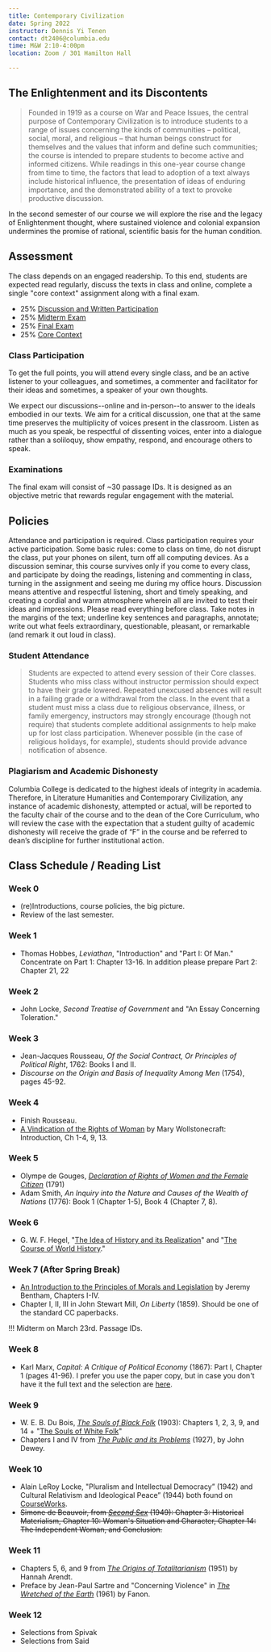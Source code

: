 ```yaml
---
title: Contemporary Civilization
date: Spring 2022
instructor: Dennis Yi Tenen
contact: dt2406@columbia.edu
time: M&W 2:10-4:00pm
location: Zoom / 301 Hamilton Hall

---
```


## The Enlightenment and its Discontents

> Founded in 1919 as a course on War and Peace Issues, the central purpose of
> Contemporary Civilization is to introduce students to a range of issues
> concerning the kinds of communities – political, social, moral, and
> religious – that human beings construct for themselves and the values that
> inform and define such communities; the course is intended to prepare
> students to become active and informed citizens. While readings in this
> one-year course change from time to time, the factors that lead to adoption
> of a text always include historical influence, the presentation of ideas of
> enduring importance, and the demonstrated ability of a text to provoke
> productive discussion.

In the second semester of our course we will explore the rise and the legacy
of Enlightenment thought, where sustained violence and colonial expansion
undermines the promise of rational, scientific basis for the human condition.

## Assessment

The class depends on an engaged readership. To this end, students are expected
read regularly, discuss the texts in class and online, complete a single "core
context" assignment along with a final exam.

* 25% [Discussion and Written Participation](#class-participation)
* 25% [Midterm Exam](#examinations)
* 25% [Final Exam](#examinations)
* 25% [Core Context](#core-context)

### Class Participation

To get the full points, you will attend every single class, and be an active listener to your
colleagues, and sometimes, a commenter and facilitator for their ideas and sometimes, a speaker
of your own thoughts.

We expect our discussions--online and in-person--to answer to the ideals embodied in our texts.
We aim for a critical discussion, one that at the same time preserves the multiplicity of
voices present in the classroom. Listen as much as you speak, be respectful of dissenting
voices, enter into a dialogue rather than a soliloquy, show empathy, respond, and encourage
others to speak.

### Examinations

The final exam will consist of ~30 passage IDs. It is designed as an objective
metric that rewards regular engagement with the material.

## Policies

Attendance and participation is required. Class participation requires your active
participation. Some basic rules: come to class on time, do not disrupt the class, put your
phones on silent, turn off all computing devices. As a discussion seminar, this course survives
only if you come to every class, and participate by doing the readings, listening and
commenting in class, turning in the assignment and seeing me during my office hours. Discussion
means attentive and respectful listening, short and timely speaking, and creating a cordial and
warm atmosphere wherein all are invited to test their ideas and impressions. Please read
everything before class. Take notes in the margins of the text; underline key sentences and
paragraphs, annotate; write out what feels extraordinary, questionable, pleasant, or remarkable
(and remark it out loud in class).

### Student Attendance

> Students are expected to attend every session of their Core classes. Students
who miss class without instructor permission should expect to have their grade lowered.
Repeated unexcused absences will result in a failing grade or a withdrawal from the class. In
the event that a student must miss a class due to religious observance, illness, or family
emergency, instructors may strongly encourage (though not require) that students complete
additional assignments to help make up for lost class participation. Whenever possible (in the
case of religious holidays, for example), students should provide advance notification of
absence.

### Plagiarism and Academic Dishonesty

Columbia College is dedicated to the highest ideals of integrity in academia.  Therefore, in
Literature Humanities and Contemporary Civilization, any instance of academic dishonesty,
attempted or actual, will be reported to the faculty chair of the course and to the dean of the
Core Curriculum, who will review the case with the expectation that a student guilty of
academic dishonesty will receive the grade of “F” in the course and be referred to dean’s
discipline for further institutional action.

## Class Schedule / Reading List

### Week 0

- (re)Introductions, course policies, the big picture.
- Review of the last semester.

### Week 1

- Thomas Hobbes, *Leviathan*, "Introduction" and "Part I: Of Man." Concentrate on Part 1: Chapter 13-16. In addition please prepare Part 2: Chapter 21, 22

### Week 2

- John Locke, *Second Treatise of Government* and "An Essay Concerning Toleration."

### Week 3

- Jean-Jacques Rousseau, *Of the Social Contract, Or Principles of Political Right*, 1762:
  Books I and II.
- *Discourse on the Origin and Basis of Inequality Among Men* (1754), pages 45-92.

### Week 4

- Finish Rousseau.
- [A Vindication of the Rights of Woman][402] by Mary Wollstonecraft: Introduction, Ch 1-4, 9, 13.

[402]:https://archive.org/download/historicalmoralv00woll/historicalmoralv00woll.pdf
[401]: https://oll.libertyfund.org/sources/1327-facsimile-pdf-burke-select-works-of-edmund-burke-vol-2/download
[402]: https://courseworks2.columbia.edu/courses/143944/files?preview=13538172

### Week 5

- Olympe de Gouges, [*Declaration of Rights of Women and the Female Citizen*][602] (1791)
- Adam Smith, *An Inquiry into the Nature and Causes of the Wealth of Nations* (1776): Book 1
  (Chapter 1-5), Book 4 (Chapter 7, 8).
  
[261]: http://www.inp.uw.edu.pl/mdsie/Political_Thought/Kant%20-%20groundwork%20for%20the%20metaphysics%20of%20morals%20with%20essays.pdf
[262]: https://courseworks2.columbia.edu/courses/93768/files?preview=7158131
[602]: https://www-jstor-org.ezproxy.cul.columbia.edu/stable/j.ctt19b9jvh.24?seq=1#metadata_info_tab_contents


### Week 6

- G. W. F. Hegel, "[The Idea of History and its
     Realization](https://www.marxists.org/reference/archive/hegel/works/hi/introduction.htm)"
and "[The Course of World
History](https://www.marxists.org/reference/archive/hegel/works/hi/introduction.htm)."


### Week 7 (After Spring Break)

- [An Introduction to the Principles of Morals and Legislation][705] by Jeremy Bentham, Chapters I-IV.
- Chapter I, II, III in John Stewart Mill, *On Liberty* (1859). Should be one of the standard CC paperbacks.

[701]: https://doi-org.ezproxy.cul.columbia.edu/10.1017/CBO9781139149785
[702]: http://oll.libertyfund.org/titles/mill-the-collected-works-of-john-stuart-mill-volume-xxx-writings-on-india
[703]: https://www.marxists.org/reference/archive/kropotkin-peter/1902/mutual-aid/ch07.htm
[704]: https://courseworks2.columbia.edu/courses/93768/files?preview=7478777
[705]: https://oll.libertyfund.org/title/bentham-an-introduction-to-the-principles-of-morals-and-legislation

!!! Midterm on March 23rd. Passage IDs.

### Week 8

- Karl Marx, *Capital: A Critique of Political Economy* (1867): Part I, Chapter 1 (pages
  41-96). I prefer you use the paper copy, but in case you don't have it the full text and the
selection are [here][81].

[81]: https://drive.google.com/drive/folders/1h0SPClwWiPkzu1OXOP4UwnlroW6_TAP9?usp=sharing
[82]: https://archive.org/download/in.ernet.dli.2015.233884/2015.233884.The-Division_text.pdf
[83]: https://courseworks2.columbia.edu/courses/93768/files?preview=7549650
[84]: https://courseworks2.columbia.edu/courses/93768/files?preview=7574209

### Week 9

- W. E. B. Du Bois, [*The Souls of Black Folk*][92] (1903): Chapters 1, 2, 3, 9, and 14 + "[The
Souls of White Folk][95]"
- Chapters I and IV from [*The Public and its Problems*][94] (1927), by John Dewey.

[91]: https://archive.org/download/mindofprimitivem031738mbp/mindofprimitivem031738mbp.pdf
[92]: https://archive.org/download/cu31924024920492/cu31924024920492.pdf
[93]: https://courseworks2.columbia.edu/courses/122416/files 
[94]: https://archive.org/download/in.ernet.dli.2015.190550/2015.190550.The-Public-And-Its-Problemms_text.pdf
[95]: https://www.google.com/url?sa=t&rct=j&q=&esrc=s&source=web&cd=&ved=2ahUKEwjai7en9OfvAhU1MlkFHVHRBk8QFjAAegQIAxAD&url=http%3A%2F%2Fwww.loa.org%2Fimages%2Fpdf%2FDu_Bois_White_Folk.pdf&usg=AOvVaw2Eq4esYzDBZHazJ6gr07eQ

### Week 10

- Alain LeRoy Locke, "Pluralism and Intellectual Democracy” (1942) and Cultural Relativism and
  Ideological Peace” (1944) both found on [CourseWorks][1105].
- ~~Simone de Beauvoir, from [*Second Sex*][1104] (1949): Chapter 3: Historical Materialism, Chapter 10:
  Woman's Situation and Character, Chapter 14: The Independent Woman, and Conclusion.~~


[1101]: https://archive.org/download/nationalism00tagorich/nationalism00tagorich_bw.pdf
[1102]: https://courseworks2.columbia.edu/files/7692254/download?download_frd=1
[1103]: https://courseworks2.columbia.edu/files/7691393/download?download_frd=1
[1104]: https://courseworks2.columbia.edu/courses/122416/files?preview=10924286
[1105]: https://courseworks2.columbia.edu/courses/134009/files

### Week 11

- Chapters 5, 6, and 9 from [*The Origins of Totalitarianism*][1201] (1951) by Hannah Arendt.
- Preface by Jean-Paul Sartre and "Concerning Violence" in [*The Wretched of the Earth*][1202]
  (1961) by Fanon.

[1201]: https://courseworks2.columbia.edu/files/7691594/download?download_frd=1
[1202]: https://courseworks2.columbia.edu/files/7691597/download?download_frd=1
[1203]: https://courseworks2.columbia.edu/courses/93768/files?preview=7691600

### Week 12

- Selections from Spivak
- Selections from Said
